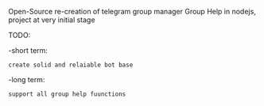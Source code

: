 Open-Source re-creation of telegram group manager Group Help in nodejs, project at very initial stage

TODO:

-short term:
    
    create solid and relaiable bot base


-long  term:

    support all group help fuunctions